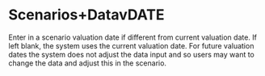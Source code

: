 # Scenarios+DatavDATE

Enter in a scenario valuation date if different from current valuation
date. If left blank, the system uses the current valuation date. For
future valuation dates the system does not adjust the data input and so
users may want to change the data and adjust this in the scenario.
